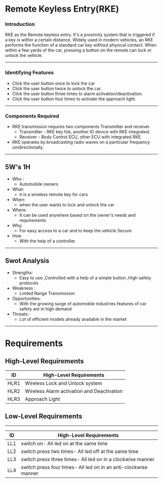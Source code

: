 # Remote Keyless Entry(RKE)

### Introduction
  RKE as the Remote keyless entry. It's a proximity system that is triggered if a key is within a certain distance.
  Widely used in modern vehicles, an RKE performs the function of a standard car key without physical contact. When within a few yards of the car, pressing a button on the remote   can lock or unlock the vehicle.

---
  ### Identifying Features
   -  Click the user button once to lock the car
   -  Click the user button twice to unlock the car.
   -  Click the user button three times to alarm activation/deactivation.
   -  Click the user button four times to activate the approach light.
---
### Components Required
  - RKE transmission requires two components Transmitter and receiver.
    - Transmitter - RKE key fob, another ID device with RKE integrated.
    - Receiver - Body Control ECU, other ECU with integrated RKE.
  - RKE operates by broadcasting radio waves on a particular frequency unidirectionally.
---
 ##  5W's 1H
* Who :
     - Automobile owners
* What:
     - it is a wireless remote key for cars
* When: 
     - when the user wants to lock and unlock the car
* Where:
     - It can be used anywhere based on the owner's needs and requirements
* Why:
     - For easy access to a car and to keep the vehicle Secure
* How 
     - With the help of a controller
---

## Swot Analysis
* Strengths: 
    - Easy to use ,Controlled with a help of a simple button ,High safety protocols
* Weakness :
    - Limted Range Transmission
* Opportunities: 
    - With the growing surge of automobile industries features of car safety are in high demand
* Threats:
    - Lot of efficient models already available in the market
---

#  Requirements
## High-Level Requirements
| ID | High-Level Requirements |
| -------- | -------------- |
| HLR1 | Wireless Lock and Unlock system |
| HLR2 |  Wireless Alarm activation and Deactivation |
| HLR3 |  Approach Light |


## Low-Level Requirements



---
| ID | High-Level Requirements |
| -------- | -------------- |
| LL1 | switch on- All led on at the same time |
| LL2 | switch press two times- All led off at the same time |
| LL3 |  switch press three times- All led on in a clockwise manner |
| LL4 |  switch press four times- All led on in an anti-clockwise manner |


